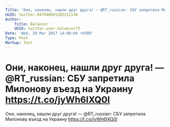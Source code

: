 ```yaml
---
Title: 'Они, наконец, нашли друг друга! — @RT_russian: СБУ запретила Милонову въезд на Украину https://t.co/jyWh6lXQ0I'
UUID: twitter.847040655285211136
Author:
    Title: Balancer
    UUID: twitter.user.balancer73
Date: 'Wed, 29 Mar 2017 14:00:04 +0300'
Type: Post
Markup: Text
---
```


# Они, наконец, нашли друг друга! — @RT_russian: СБУ запретила Милонову въезд на Украину https://t.co/jyWh6lXQ0I

Они, наконец, нашли друг друга! — @RT_russian: СБУ запретила
Милонову въезд на Украину https://t.co/jyWh6lXQ0I